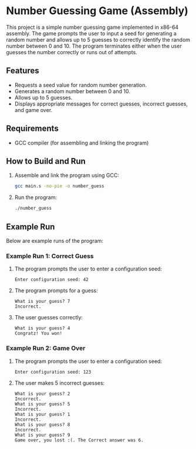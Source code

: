 # Number Guessing Game (Assembly)

This project is a simple number guessing game implemented in x86-64 assembly. The game prompts the user to input a seed for generating a random number and allows up to 5 guesses to correctly identify the random number between 0 and 10. The program terminates either when the user guesses the number correctly or runs out of attempts.

## Features
- Requests a seed value for random number generation.
- Generates a random number between 0 and 10.
- Allows up to 5 guesses.
- Displays appropriate messages for correct guesses, incorrect guesses, and game over.

## Requirements
- GCC compiler (for assembling and linking the program)

## How to Build and Run
1. Assemble and link the program using GCC:
   ```bash
   gcc main.s -no-pie -o number_guess
   ```
2. Run the program:
   ```bash
   ./number_guess
   ```

## Example Run
Below are example runs of the program:

### Example Run 1: Correct Guess
1. The program prompts the user to enter a configuration seed:
   ```
   Enter configuration seed: 42
   ```
2. The program prompts for a guess:
   ```
   What is your guess? 7
   Incorrect.
   ```

3. The user guesses correctly:
   ```
   What is your guess? 4
   Congratz! You won!
   ```

### Example Run 2: Game Over
1. The program prompts the user to enter a configuration seed:
   ```
   Enter configuration seed: 123
   ```
2. The user makes 5 incorrect guesses:
   ```
   What is your guess? 2
   Incorrect.
   What is your guess? 5
   Incorrect.
   What is your guess? 1
   Incorrect.
   What is your guess? 8
   Incorrect.
   What is your guess? 9
   Game over, you lost :(. The Correct answer was 6.
   ```